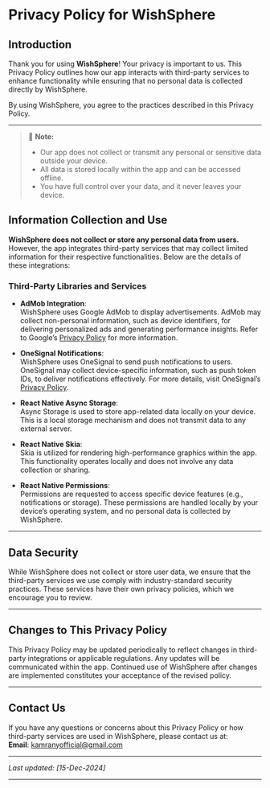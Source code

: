 # Privacy Policy for WishSphere

## Introduction

Thank you for using **WishSphere**! Your privacy is important to us. This Privacy Policy outlines how our app interacts with third-party services to enhance functionality while ensuring that no personal data is collected directly by WishSphere.

By using WishSphere, you agree to the practices described in this Privacy Policy.

---

> 📌 **Note:**  
> * Our app does not collect or transmit any personal or sensitive data outside your device.  
> * All data is stored locally within the app and can be accessed offline.  
> * You have full control over your data, and it never leaves your device.

## Information Collection and Use

**WishSphere does not collect or store any personal data from users.** However, the app integrates third-party services that may collect limited information for their respective functionalities. Below are the details of these integrations:

### **Third-Party Libraries and Services**

- **AdMob Integration**:  
  WishSphere uses Google AdMob to display advertisements. AdMob may collect non-personal information, such as device identifiers, for delivering personalized ads and generating performance insights. Refer to Google’s [Privacy Policy](https://policies.google.com/privacy) for more information.

- **OneSignal Notifications**:  
  WishSphere uses OneSignal to send push notifications to users. OneSignal may collect device-specific information, such as push token IDs, to deliver notifications effectively. For more details, visit OneSignal’s [Privacy Policy](https://onesignal.com/privacy_policy).

- **React Native Async Storage**:  
  Async Storage is used to store app-related data locally on your device. This is a local storage mechanism and does not transmit data to any external server.

- **React Native Skia**:  
  Skia is utilized for rendering high-performance graphics within the app. This functionality operates locally and does not involve any data collection or sharing.

- **React Native Permissions**:  
  Permissions are requested to access specific device features (e.g., notifications or storage). These permissions are handled locally by your device’s operating system, and no personal data is collected by WishSphere.

---

## Data Security

While WishSphere does not collect or store user data, we ensure that the third-party services we use comply with industry-standard security practices. These services have their own privacy policies, which we encourage you to review.

---

## Changes to This Privacy Policy

This Privacy Policy may be updated periodically to reflect changes in third-party integrations or applicable regulations. Any updates will be communicated within the app. Continued use of WishSphere after changes are implemented constitutes your acceptance of the revised policy.

---

## Contact Us

If you have any questions or concerns about this Privacy Policy or how third-party services are used in WishSphere, please contact us at:  
**Email**: [kamranyofficial@gmail.com](mailto:kamranyofficial@gmail.com)

---

_Last updated: [15-Dec-2024]_

---
